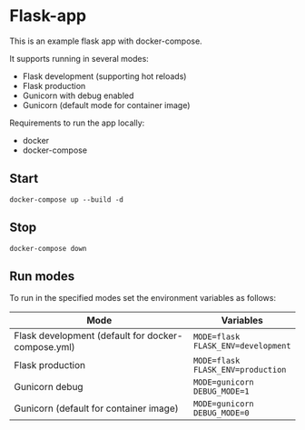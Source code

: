 # Flask-app

This is an example flask app with docker-compose.

It supports running in several modes:
 * Flask development (supporting hot reloads)
 * Flask production
 * Gunicorn with debug enabled
 * Gunicorn (default mode for container image)

Requirements to run the app locally:
 * docker
 * docker-compose

## Start

```
docker-compose up --build -d
```

## Stop

```
docker-compose down
```

## Run modes

To run in the specified modes set the environment variables as follows:

| Mode                                               | Variables                               |
| -------------------------------------------------- | --------------------------------------- |
| Flask development (default for docker-compose.yml) | `MODE=flask`<br>`FLASK_ENV=development` |
| Flask production                                   | `MODE=flask`<br>`FLASK_ENV=production`  |
| Gunicorn debug                                     | `MODE=gunicorn`<br>`DEBUG_MODE=1`       |
| Gunicorn (default for container image)             | `MODE=gunicorn`<br>`DEBUG_MODE=0`       |

